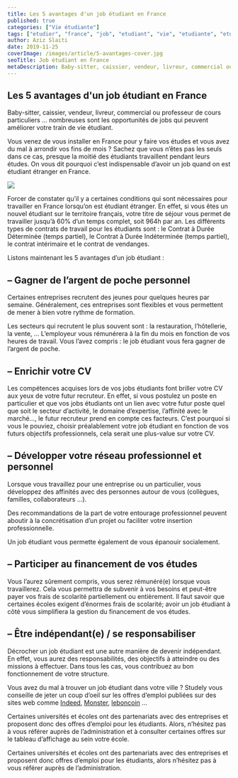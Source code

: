 ```yaml
---
title: Les 5 avantages d'un job étudiant en France
published: true
categories: ["Vie étudiante"]
tags: ["etudier", "france", "job", "etudiant", "vie", "etudiante", "etudiant", "etranger", "argent", "de", "poche", "financement", "CV"]
author: Aziz Slaiti
date: 2019-11-25
coverImage: /images/article/5-avantages-cover.jpg
seoTitle: Job étudiant en France
metaDescription: Baby-sitter, caissier, vendeur, livreur, commercial ou professeur de cours particuliers … nombreuses sont les opportunités de jobs qui peuvent améliorer votre train de vie étudiant.
---
```


## Les 5 avantages d'un job étudiant en France

Baby-sitter, caissier, vendeur, livreur, commercial ou professeur de cours particuliers … nombreuses sont les opportunités de jobs qui peuvent améliorer votre train de vie étudiant.

Vous venez de vous installer en France pour y faire vos études et vous avez du mal à arrondir vos fins de mois ? Sachez que vous n’êtes pas les seuls dans ce cas, presque la moitié des étudiants travaillent pendant leurs études. On vous dit pourquoi c’est indispensable d’avoir un job quand on est étudiant étranger en France.

![](/images/article/5-avantages-image.jpg)

Forcer de constater qu’il y a certaines conditions qui sont nécessaires pour travailler en France lorsqu’on est étudiant étranger. En effet, si vous êtes un nouvel étudiant sur le territoire français, votre titre de séjour vous permet de travailler jusqu’à 60% d’un temps complet, soit 964h par an. Les différents types de contrats de travail pour les étudiants sont : le Contrat à Durée Déterminée (temps partiel), le Contrat à Durée Indéterminée (temps partiel), le contrat intérimaire et le contrat de vendanges.

Listons maintenant les 5 avantages d’un job étudiant :

## – Gagner de l’argent de poche personnel

Certaines entreprises recrutent des jeunes pour quelques heures par semaine. Généralement, ces entreprises sont flexibles et vous permettent de mener à bien votre rythme de formation.

Les secteurs qui recrutent le plus souvent sont : la restauration, l’hôtellerie, la vente, … L’employeur vous rémunérera à la fin du mois en fonction de vos heures de travail. Vous l’avez compris : le job étudiant vous fera gagner de l’argent de poche.

## – Enrichir votre CV

Les compétences acquises lors de vos jobs étudiants font briller votre CV aux yeux de votre futur recruteur. En effet, si vous postulez un poste en particulier et que vos jobs étudiants ont un lien avec votre futur poste quel que soit le secteur d’activité, le domaine d’expertise, l’affinité avec le marché…, le futur recruteur prend en compte ces facteurs. C’est pourquoi si vous le pouviez, choisir préalablement votre job étudiant en fonction de vos futurs objectifs professionnels, cela serait une plus-value sur votre CV.

## – Développer votre réseau professionnel et personnel

Lorsque vous travaillez pour une entreprise ou un particulier, vous développez des affinités avec des personnes autour de vous (collègues, familles, collaborateurs …).

Des recommandations de la part de votre entourage professionnel peuvent aboutir à la concrétisation d’un projet ou faciliter votre insertion professionnelle.

Un job étudiant vous permette également de vous épanouir socialement.

## – Participer au financement de vos études

Vous l’aurez sûrement compris, vous serez rémunéré(e) lorsque vous travaillerez. Cela vous permettra de subvenir à vos besoins et peut-être payer vos frais de scolarité partiellement ou entièrement. Il faut savoir que certaines écoles exigent d’énormes frais de scolarité; avoir un job étudiant à côté vous simplifiera la gestion du financement de vos études.

## – Être indépendant(e) / se responsabiliser

Décrocher un job étudiant est une autre manière de devenir indépendant. En effet, vous aurez des responsabilités, des objectifs à atteindre ou des missions à effectuer. Dans tous les cas, vous contribuez au bon fonctionnement de votre structure.

Vous avez du mal à trouver un job étudiant dans votre ville ? Studely vous conseille de jeter un coup d’oeil sur les offres d’emploi publiées sur des sites web comme [Indeed](https://www.indeed.fr/), [Monster](https://www.monster.fr/), [leboncoin](https://www.leboncoin.fr/) …

Certaines universités et écoles ont des partenariats avec des entreprises et proposent donc des offres d’emploi pour les étudiants. Alors, n’hésitez pas à vous référer auprès de l’administration et à consulter certaines offres sur le tableau d’affichage au sein votre école.

Certaines universités et écoles ont des partenariats avec des entreprises et proposent donc offres d’emploi pour les étudiants, alors n’hésitez pas à vous référer auprès de l’administration.